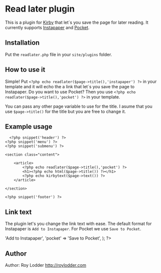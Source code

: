 # Read later plugin

This is a plugin for [Kirby](http://getkirby.com/) that let´s you save the page for later reading.
It currently supports [Instapaper](http://www.instapaper.com/) and [Pocket](http://getpocket.com/).
## Installation

Put the `readlater.php` file in your `site/plugins` folder.

## How to use it

Simple! Put `<?php echo readlater($page->title(),'instapaper') ?>` in your template and it will echo the a link that let´s you save the page to Instapaper. Do you want to use Pocket? Then you use `<?php echo readlater($page->title(),'pocket') ?>` in your template. 

You can pass any other page variable to use for the title. I asume that you use `$page->title()` for the title but you are free to change it. 

## Example usage

      <?php snippet('header') ?>
    <?php snippet('menu') ?>
    <?php snippet('submenu') ?>

    <section class="content">

        <article>
            <?php echo readlater($page->title(),'pocket') ?>
            <h1><?php echo html($page->title()) ?></h1>
            <?php echo kirbytext($page->text()) ?>
        </article>

    </section>

    <?php snippet('footer') ?>

## Link text

The plugin let's you change the link text with ease. The default format for Instapaper is `Add to Instapaper`. For Pocket we use `Save to Pocket`.

  <?php 
  
  $defaults = array(
    'instapaper'  => 'Add to Instapaper',
    'pocket'      => 'Save to Pocket',
  );

  ?>

## Author

Author: Roy Lodder <http://roylodder.com>